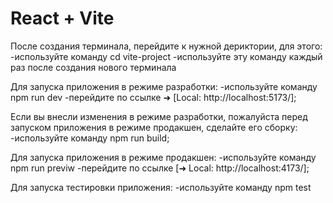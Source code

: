 # React + Vite
После создания терминала, перейдите к нужной дериктории, для этого:
  -используйте команду cd vite-project
  -используйте эту команду каждый раз после создания нового терминала

Для запуска приложения в режиме разработки:
  -используйте команду npm run dev
  -перейдите  по ссылке ➜  [Local:   http://localhost:5173/];

  Если вы внесли изменения в режиме разработки, пожалуйста перед запуском приложения в режиме продакшен, сделайте его сборку:
    -используйте команду npm run build;

  Для запуска приложения в режиме продакшен:
  -используйте команду npm run previw
  -перейдите  по ссылке [➜  Local:   http://localhost:4173/];

 Для запуска тестировки приложения:
  -используйте команду npm test
  
